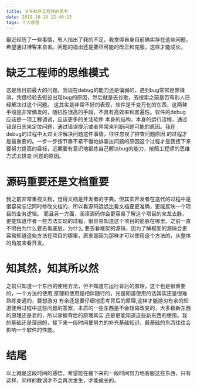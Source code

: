 ```yaml
---
title: 关于软件工程师的思考
date: 2019-10-16 12:40:13
tags: 个人感悟
---
```

最近经历了一些事情，有人指出了我的不足，我觉得自身目前确实存在这些问题，希望通过博客来自省。问题的指出还是要尽可能的改正和克服，这样才能成长。
# 缺乏工程师的思维模式
这是我目前最大的问题，我现在debug的能力还是偏弱的，遇到bug常常是靠猜测，凭借经验去假设出现bug的原因，然后就是去谷歌，去搜索之前是否有别人已经解决过这个问题。
这其实是非常不好的表现，软件是千变万化的东西，这两种手段是非常偶发的，随机性很高的手段，不具有高效率和普遍性。软件的debug应该是一项工程调试，应该更多的关注软件
本身的结构，本身的运行流程，通过错误日志来定位问题，通过错误提示或者异常来判断问题可能的原因。我在debug的过程中太过关注解决问题这件事情，往往忽视了排查问题原因
的过程才是最重要的。一步一步按节奏不紧不慢地排查出问题的原因这个过程才是我接下来要努力提高的目标，近期要有意识地锻炼自己解决bug的能力，按照工程师的思维方式去排查
问题的原因。
# 源码重要还是文档重要
我之前非常重视文档，觉得文档是开发者的字典。但其实开发者在迭代的过程中是很容易忘记同时修改文档的，所以看源码远远比看文档要更准确，更能反映一个项目的业务逻辑。
而且另一方面，阅读源码你会更容易了解这个项目的来龙去脉，更能知道作者一些方法实现的过程，很容易知道这个项目的筋脉在哪里。之前一直不明白为什么要去看底层，为什么
要去看框架的源码，因为了解框架的源码会更容易知道这些方法在项目的哪里，原来是因为那样才可以使用这个方法的，从整体的角度来看开发。
# 知其然，知其所以然
之前只知道一个东西的使用方法，但不知道它运行背后的原理，这个也是很重要的，一个方法的使用,原理和使用是相伴随行的，光是知道使用的话其实还是很难熟练变通的，要想游刃
有余还是要仔细地思考背后的原理,这样才能游刃有余的知道使用过程中这些问题的答案，本质的一些东西是不会轻易改变的，大多数新东西的原理还是老的，所以掌握背后的原理其实
还是更能知道这些新东西的使用。我的基础还是薄弱的，接下来一段时间要努力的补充基础知识，最基础的东西往往会影响一个软件的性能。
# 结尾
以上就是这段时间的感悟，希望能在接下来的一段时间努力地客服这些东西，只有这样，同样的教训才不会再次发生，才能成长的。
